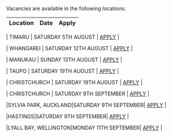 Vacancies are available in the following locations:

| Location | Date | Apply |
|---|---|---|

| TIMARU | SATURDAY 5TH AUGUST | [APPLY](mailto:tfaala@rgis.co.nz?subject=TIMARU%20-%20SATURDAY%205TH%20AUGUST) |

| WHANGAREI | SATURDAY 12TH AUGUST | [APPLY](mailto:tfaala@rgis.co.nz?subject=WHANGAREI%20-%20SATURDAY%2012TH%20AUGUST) |

| MANUKAU | SUNDAY 13TH AUGUST | [APPLY](mailto:tfaala@rgis.co.nz?subject=MANUKAU%20-%20SUNDAY%2013TH%20AUGUST) |

| TAUPO | SATURDAY 19TH AUGUST | [APPLY](mailto:tfaala@rgis.co.nz?subject=TAUPO%20-%20SATURDAY%2019TH%20AUGUST) |

| CHRISTCHURCH | SATURDAY 19TH AUGUST | [APPLY](mailto:tfaala@rgis.co.nz?subject=CHRISTCHURCH%20-%20SATURDAY%2019TH%20AUGUST) |

| CHRISTCHURCH | SATURDAY 9TH SEPTEMBER | [APPLY](mailto:tfaala@rgis.co.nz?subject=CHRISTCHURCH%20-%20SATURDAY%209TH%20SEPTEMBER) |

|SYLVIA PARK, AUCKLAND|SATURDAY 9TH SEPTEMBER| [APPLY](mailto:tfaala@rgis.co.nz?subject=SYLVIA%20PARK%20-%20SATURDAY%209TH%20SEPTEMBER) |

|HASTINGS|SATURDAY 9TH SEPTEMBER| [APPLY](mailto:tfaala@rgis.co.nz?subject=HASTINGS%20-%20SATURDAY%209TH%20SEPTEMBER) |

|LYALL BAY, WELLINGTON|MONDAY 11TH SEPTEMBER| [APPLY](mailto:tfaala@rgis.co.nz?subject=LYALL%20BAY%20-%20MONDAY%2011TH%20SEPTEMBER) |
